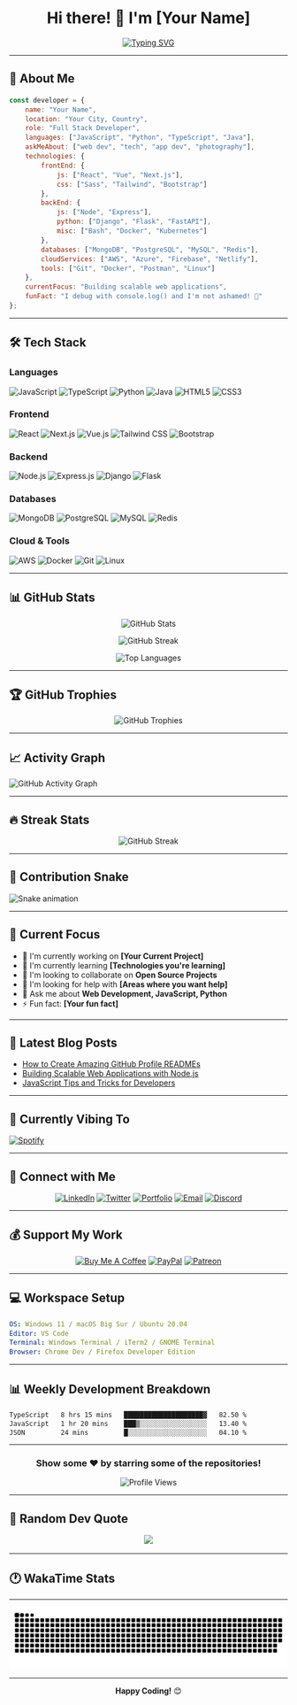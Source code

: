 <div align="center">

# Hi there! 👋 I'm [Your Name]

[![Typing SVG](https://readme-typing-svg.herokuapp.com?font=Fira+Code&size=30&duration=3000&pause=1000&color=36BCF7&center=true&vCenter=true&width=600&lines=Full+Stack+Developer;Open+Source+Enthusiast;Problem+Solver;Lifelong+Learner)](https://git.io/typing-svg)

</div>

---

## 🚀 About Me

```javascript
const developer = {
    name: "Your Name",
    location: "Your City, Country",
    role: "Full Stack Developer",
    languages: ["JavaScript", "Python", "TypeScript", "Java"],
    askMeAbout: ["web dev", "tech", "app dev", "photography"],
    technologies: {
        frontEnd: {
            js: ["React", "Vue", "Next.js"],
            css: ["Sass", "Tailwind", "Bootstrap"]
        },
        backEnd: {
            js: ["Node", "Express"],
            python: ["Django", "Flask", "FastAPI"],
            misc: ["Bash", "Docker", "Kubernetes"]
        },
        databases: ["MongoDB", "PostgreSQL", "MySQL", "Redis"],
        cloudServices: ["AWS", "Azure", "Firebase", "Netlify"],
        tools: ["Git", "Docker", "Postman", "Linux"]
    },
    currentFocus: "Building scalable web applications",
    funFact: "I debug with console.log() and I'm not ashamed! 🐛"
};
```

---

## 🛠️ Tech Stack

### Languages
![JavaScript](https://img.shields.io/badge/JavaScript-323330?style=for-the-badge&logo=javascript&logoColor=F7DF1E)
![TypeScript](https://img.shields.io/badge/TypeScript-007ACC?style=for-the-badge&logo=typescript&logoColor=white)
![Python](https://img.shields.io/badge/Python-FFD43B?style=for-the-badge&logo=python&logoColor=blue)
![Java](https://img.shields.io/badge/Java-ED8B00?style=for-the-badge&logo=java&logoColor=white)
![HTML5](https://img.shields.io/badge/HTML5-E34F26?style=for-the-badge&logo=html5&logoColor=white)
![CSS3](https://img.shields.io/badge/CSS3-1572B6?style=for-the-badge&logo=css3&logoColor=white)

### Frontend
![React](https://img.shields.io/badge/React-20232A?style=for-the-badge&logo=react&logoColor=61DAFB)
![Next.js](https://img.shields.io/badge/next.js-000000?style=for-the-badge&logo=nextdotjs&logoColor=white)
![Vue.js](https://img.shields.io/badge/Vue.js-35495E?style=for-the-badge&logo=vuedotjs&logoColor=4FC08D)
![Tailwind CSS](https://img.shields.io/badge/Tailwind_CSS-38B2AC?style=for-the-badge&logo=tailwind-css&logoColor=white)
![Bootstrap](https://img.shields.io/badge/Bootstrap-563D7C?style=for-the-badge&logo=bootstrap&logoColor=white)

### Backend
![Node.js](https://img.shields.io/badge/Node.js-339933?style=for-the-badge&logo=nodedotjs&logoColor=white)
![Express.js](https://img.shields.io/badge/Express.js-000000?style=for-the-badge&logo=express&logoColor=white)
![Django](https://img.shields.io/badge/Django-092E20?style=for-the-badge&logo=django&logoColor=green)
![Flask](https://img.shields.io/badge/Flask-000000?style=for-the-badge&logo=flask&logoColor=white)

### Databases
![MongoDB](https://img.shields.io/badge/MongoDB-4EA94B?style=for-the-badge&logo=mongodb&logoColor=white)
![PostgreSQL](https://img.shields.io/badge/PostgreSQL-316192?style=for-the-badge&logo=postgresql&logoColor=white)
![MySQL](https://img.shields.io/badge/MySQL-005C84?style=for-the-badge&logo=mysql&logoColor=white)
![Redis](https://img.shields.io/badge/redis-%23DD0031.svg?&style=for-the-badge&logo=redis&logoColor=white)

### Cloud & Tools
![AWS](https://img.shields.io/badge/Amazon_AWS-FF9900?style=for-the-badge&logo=amazonaws&logoColor=white)
![Docker](https://img.shields.io/badge/Docker-2CA5E0?style=for-the-badge&logo=docker&logoColor=white)
![Git](https://img.shields.io/badge/GIT-E44C30?style=for-the-badge&logo=git&logoColor=white)
![Linux](https://img.shields.io/badge/Linux-FCC624?style=for-the-badge&logo=linux&logoColor=black)

---

## 📊 GitHub Stats

<div align="center">

![GitHub Stats](https://github-readme-stats.vercel.app/api?username=YOUR_USERNAME&show_icons=true&theme=tokyonight&hide_border=true&count_private=true)

![GitHub Streak](https://github-readme-streak-stats.herokuapp.com/?user=YOUR_USERNAME&theme=tokyonight&hide_border=true)

![Top Languages](https://github-readme-stats.vercel.app/api/top-langs/?username=YOUR_USERNAME&layout=compact&theme=tokyonight&hide_border=true&langs_count=8)

</div>

---

## 🏆 GitHub Trophies

<div align="center">

![GitHub Trophies](https://github-profile-trophy.vercel.app/?username=YOUR_USERNAME&theme=tokyonight&no-frame=true&no-bg=false&margin-w=4)

</div>

---

## 📈 Activity Graph

![GitHub Activity Graph](https://github-readme-activity-graph.vercel.app/graph?username=YOUR_USERNAME&bg_color=1a1b27&color=70a5fd&line=70a5fd&point=bf91f3&area=true&hide_border=true)

---

## 🔥 Streak Stats

<div align="center">

![GitHub Streak](https://github-readme-streak-stats.herokuapp.com/?user=YOUR_USERNAME&theme=tokyonight&hide_border=true)

</div>

---

## 🐍 Contribution Snake

![Snake animation](https://github.com/YOUR_USERNAME/YOUR_USERNAME/blob/output/github-contribution-grid-snake.svg)

---

## 🎯 Current Focus

- 🔭 I'm currently working on **[Your Current Project]**
- 🌱 I'm currently learning **[Technologies you're learning]**
- 👯 I'm looking to collaborate on **Open Source Projects**
- 🤔 I'm looking for help with **[Areas where you want help]**
- 💬 Ask me about **Web Development, JavaScript, Python**
- ⚡ Fun fact: **[Your fun fact]**

---

## 📝 Latest Blog Posts

<!-- BLOG-POST-LIST:START -->
- [How to Create Amazing GitHub Profile READMEs](https://your-blog-url.com)
- [Building Scalable Web Applications with Node.js](https://your-blog-url.com)
- [JavaScript Tips and Tricks for Developers](https://your-blog-url.com)
<!-- BLOG-POST-LIST:END -->

---

## 🎵 Currently Vibing To

[![Spotify](https://spotify-github-profile.vercel.app/api/spotify?background_color=1a1b27&border_color=70a5fd)](https://open.spotify.com/user/YOUR_SPOTIFY_USERNAME)

---

## 🤝 Connect with Me

<div align="center">

[![LinkedIn](https://img.shields.io/badge/LinkedIn-0077B5?style=for-the-badge&logo=linkedin&logoColor=white)](https://linkedin.com/in/YOUR_LINKEDIN)
[![Twitter](https://img.shields.io/badge/Twitter-1DA1F2?style=for-the-badge&logo=twitter&logoColor=white)](https://twitter.com/YOUR_TWITTER)
[![Portfolio](https://img.shields.io/badge/Portfolio-000000?style=for-the-badge&logo=github&logoColor=white)](https://YOUR_PORTFOLIO_URL)
[![Email](https://img.shields.io/badge/Email-D14836?style=for-the-badge&logo=gmail&logoColor=white)](mailto:your.email@example.com)
[![Discord](https://img.shields.io/badge/Discord-5865F2?style=for-the-badge&logo=discord&logoColor=white)](https://discord.gg/YOUR_DISCORD)

</div>

---

## 💰 Support My Work

<div align="center">

[![Buy Me A Coffee](https://img.shields.io/badge/Buy%20Me%20A%20Coffee-ffdd00?style=for-the-badge&logo=buy-me-a-coffee&logoColor=black)](https://buymeacoffee.com/YOUR_USERNAME)
[![PayPal](https://img.shields.io/badge/PayPal-00457C?style=for-the-badge&logo=paypal&logoColor=white)](https://paypal.me/YOUR_PAYPAL)
[![Patreon](https://img.shields.io/badge/Patreon-F96854?style=for-the-badge&logo=patreon&logoColor=white)](https://patreon.com/YOUR_PATREON)

</div>

---

## 💻 Workspace Setup

```yaml
OS: Windows 11 / macOS Big Sur / Ubuntu 20.04
Editor: VS Code
Terminal: Windows Terminal / iTerm2 / GNOME Terminal
Browser: Chrome Dev / Firefox Developer Edition
```

---

## 📊 Weekly Development Breakdown

```text
TypeScript   8 hrs 15 mins   ████████████████████▓   82.50 %
JavaScript   1 hr 20 mins    ███▒░░░░░░░░░░░░░░░░░   13.40 %
JSON         24 mins         █░░░░░░░░░░░░░░░░░░░░   04.10 %
```

---

<div align="center">

### Show some ❤️ by starring some of the repositories!

![Profile Views](https://komarev.com/ghpvc/?username=YOUR_USERNAME&color=blueviolet&style=flat-square&label=Profile+Views)

</div>

---

## 🎨 Random Dev Quote

<div align="center">

![](https://quotes-github-readme.vercel.app/api?type=horizontal&theme=tokyonight)

</div>

---

## 🕐 WakaTime Stats

<!--START_SECTION:waka-->
<!--END_SECTION:waka-->

---

<div align="center">
  <img src="https://github.com/1999AZZAR/1999AZZAR/blob/readme/resources/img/grid-snake.svg" alt="snake" />
</div>

---

<div align="center">

**Happy Coding!** 😊

</div>
